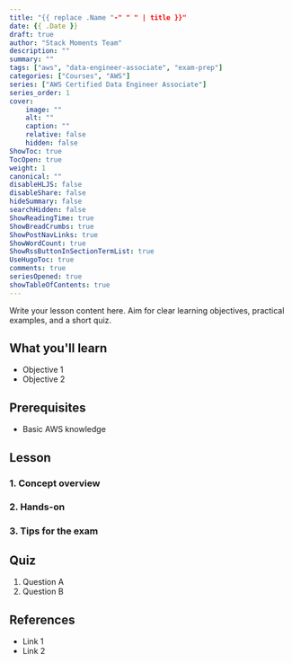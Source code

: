 ```yaml
---
title: "{{ replace .Name "-" " " | title }}"
date: {{ .Date }}
draft: true
author: "Stack Moments Team"
description: ""
summary: ""
tags: ["aws", "data-engineer-associate", "exam-prep"]
categories: ["Courses", "AWS"]
series: ["AWS Certified Data Engineer Associate"]
series_order: 1
cover:
    image: ""
    alt: ""
    caption: ""
    relative: false
    hidden: false
ShowToc: true
TocOpen: true
weight: 1
canonical: ""
disableHLJS: false
disableShare: false
hideSummary: false
searchHidden: false
ShowReadingTime: true
ShowBreadCrumbs: true
ShowPostNavLinks: true
ShowWordCount: true
ShowRssButtonInSectionTermList: true
UseHugoToc: true
comments: true
seriesOpened: true
showTableOfContents: true
---
```


Write your lesson content here. Aim for clear learning objectives, practical examples, and a short quiz.

<!--more-->

## What you'll learn
- Objective 1
- Objective 2

## Prerequisites
- Basic AWS knowledge

## Lesson

### 1. Concept overview

### 2. Hands-on

### 3. Tips for the exam

## Quiz
1. Question A
2. Question B

## References
- Link 1
- Link 2

